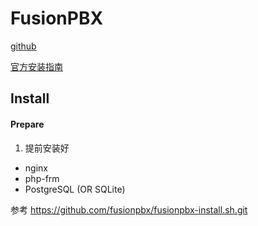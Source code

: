 # FusionPBX


[github](https://github.com/fusionpbx/fusionpbx)

[官方安装指南](https://www.fusionpbx.com/download)

## Install
#### Prepare
1. 提前安装好 
* nginx
* php-frm
* PostgreSQL (OR SQLite)

参考 https://github.com/fusionpbx/fusionpbx-install.sh.git
